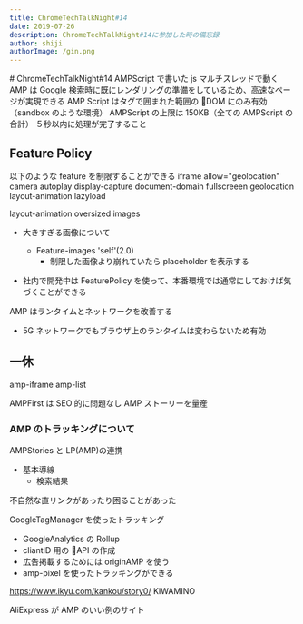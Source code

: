 ```yaml
---
title: ChromeTechTalkNight#14
date: 2019-07-26
description: ChromeTechTalkNight#14に参加した時の備忘録
author: shiji
authorImage: /gin.png
---
```


<Author />
# ChromeTechTalkNight#14
AMPScript で書いた js マルチスレッドで動く
AMP は Google 検索時に既にレンダリングの準備をしているため、高速なページが実現できる
AMP Script はタグで囲まれた範囲の DOM にのみ有効（sandbox のような環境）
AMPScript の上限は 150KB（全ての AMPScript の合計）
５秒以内に処理が完了すること

## Feature Policy

以下のような feature を制限することができる
iframe allow="geolocation"
camera
autoplay
display-capture
document-domain
fullscreeen
geolocation
layout-animation
lazyload

layout-animation
oversized images

- 大きすぎる画像について

  - Feature-images 'self'(2.0)
    - 制限した画像より崩れていたら placeholder を表示する

- 社内で開発中は FeaturePolicy を使って、本番環境では通常にしておけば気づくことができる

AMP はランタイムとネットワークを改善する

- 5G ネットワークでもブラウザ上のランタイムは変わらないため有効

## 一休

amp-iframe
amp-list

AMPFirst は SEO 的に問題なし
AMP ストーリーを量産

### AMP のトラッキングについて

AMPStories と LP(AMP)の連携

- 基本導線
  - 検索結果

不自然な直リンクがあったり困ることがあった

GoogleTagManager を使ったトラッキング

- GoogleAnalytics の Rollup
- cliantID 用の API の作成
- 広告掲載するためには originAMP を使う
- amp-pixel を使ったトラッキングができる

https://www.ikyu.com/kankou/story0/
KIWAMINO

AliExpress が AMP のいい例のサイト
